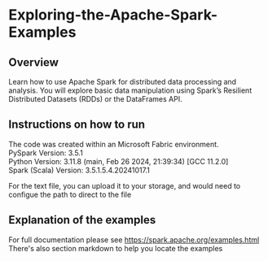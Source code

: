 # Exploring-the-Apache-Spark-Examples
## Overview
Learn how to use Apache Spark for distributed data processing and analysis. You will explore basic data manipulation using Spark’s Resilient Distributed Datasets (RDDs) or the DataFrames API.

## Instructions on how to run
The code was created within an Microsoft Fabric environment.  
PySpark Version: 3.5.1  
Python Version: 3.11.8 (main, Feb 26 2024, 21:39:34) [GCC 11.2.0]  
Spark (Scala) Version: 3.5.1.5.4.20241017.1  
  
For the text file, you can upload it to your storage, and would need to configue the path to direct to the file  

## Explanation of the examples
For full documentation please see https://spark.apache.org/examples.html  
There's also section markdown to help you locate the examples   
